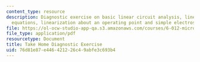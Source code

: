 ```yaml
---
content_type: resource
description: Diagnostic exercise on basic linear circuit analysis, linear differential
  equations, linearization about an operating point and simple electrostatics.
file: https://ol-ocw-studio-app-qa.s3.amazonaws.com/courses/6-012-microelectronic-devices-and-circuits-fall-2009/76d81e87e446421226c49abfe3c693b4_MIT6_012F09_diagnostic_soln.pdf
file_type: application/pdf
resourcetype: Document
title: Take Home Diagnostic Exercise
uid: 76d81e87-e446-4212-26c4-9abfe3c693b4
---
```

